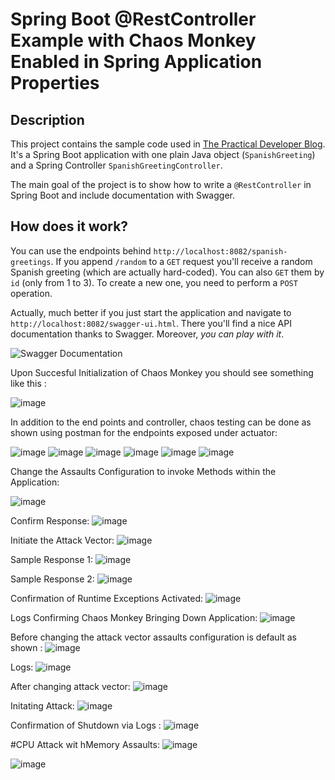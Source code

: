 # Spring Boot @RestController Example with Chaos Monkey Enabled in Spring Application Properties

## Description

This project contains the sample code used in [The Practical Developer Blog](https://thepracticaldeveloper.com/2017/03/04/restcontroller-spring-boot-example-with-springfox-swagger/). It's a Spring Boot application with one plain Java object (`SpanishGreeting`) and a Spring Controller `SpanishGreetingController`.

The main goal of the project is to show how to write a `@RestController` in Spring Boot and include documentation with Swagger.
 
## How does it work?

You can use the endpoints behind `http://localhost:8082/spanish-greetings`. If you append `/random` to a `GET` request you'll receive a random Spanish greeting (which are actually hard-coded). You can also `GET` them by `id` (only from 1 to 3). To create a new one, you need to perform a `POST` operation.

Actually, much better if you just start the application and navigate to `http://localhost:8082/swagger-ui.html`. There you'll find a nice API documentation thanks to Swagger. Moreover, *you can play with it*.

![Swagger Documentation](images/swagger.png)

Upon Succesful Initialization of Chaos Monkey you should see something like this : 

![image](https://user-images.githubusercontent.com/50335583/135620733-ee4eb8bc-918d-461a-8cca-40f085976f90.png)


In addition to the end points and controller, chaos testing can be done as shown using postman for the endpoints exposed under actuator:

![image](https://user-images.githubusercontent.com/50335583/135618904-26996ad8-1824-4d03-a97c-4e878b8ef2a2.png)
![image](https://user-images.githubusercontent.com/50335583/135619103-a6322eba-2fb0-4df9-847c-68daf95f5a6b.png)
![image](https://user-images.githubusercontent.com/50335583/135619155-9b62c70a-b8fa-4028-b11a-d58f2ba09b75.png)
![image](https://user-images.githubusercontent.com/50335583/135619288-a3968210-c7aa-48d9-8105-36be2bbacc18.png)
![image](https://user-images.githubusercontent.com/50335583/135619450-1a7e2d03-0fa4-4c14-bcdb-7d95c6cbee98.png)
![image](https://user-images.githubusercontent.com/50335583/135620247-d62f0021-a1e1-4464-9e62-0d58e705d623.png)


Change the Assaults Configuration to invoke Methods within the Application: 

![image](https://user-images.githubusercontent.com/50335583/135629011-17cb2033-8cfc-4fc0-9b3a-7c020db5e0f4.png)

Confirm Response: 
![image](https://user-images.githubusercontent.com/50335583/135629142-e8ab20d0-9bef-472b-8034-e36b68fcd6c8.png)

Initiate the Attack Vector: 
![image](https://user-images.githubusercontent.com/50335583/135629375-f710d0e2-192b-4562-bf06-133f572acbf3.png)

Sample Response 1: 
![image](https://user-images.githubusercontent.com/50335583/135629683-95a6be11-994e-4809-88f7-42c9108161b7.png)

Sample Response 2:
![image](https://user-images.githubusercontent.com/50335583/135629736-c947f4bc-02d9-473f-8b50-ffaddced8478.png)

Confirmation of Runtime Exceptions Activated:
![image](https://user-images.githubusercontent.com/50335583/135630545-92508669-6215-4988-9fe6-be14ff9f32ed.png)


Logs Confirming Chaos Monkey Bringing Down Application:
![image](https://user-images.githubusercontent.com/50335583/135631448-3ccbe198-b7d4-4ffb-83ec-e0aefd33f4da.png)

Before changing the attack vector assaults configuration is default as shown :
![image](https://user-images.githubusercontent.com/50335583/135633450-fa485cce-586e-4a80-9554-c76bc9897583.png)

Logs:
![image](https://user-images.githubusercontent.com/50335583/135633540-5ea3b75e-acef-4b51-849a-6b56f30ee7df.png)

After changing attack vector:
![image](https://user-images.githubusercontent.com/50335583/135633736-4cc03e52-1032-4044-8882-e37bb0b3d44e.png)

Initating Attack:
![image](https://user-images.githubusercontent.com/50335583/135633837-b22252fb-1b2a-4658-8746-ac54c08d9dfa.png)

Confirmation of Shutdown via Logs :
![image](https://user-images.githubusercontent.com/50335583/135633977-b5e56f46-672c-4f59-8a53-0ac0c1f1d07e.png)

#CPU Attack wit hMemory Assaults:
![image](https://user-images.githubusercontent.com/50335583/137796659-7b05d17c-4bf6-48c6-a8e9-5021a4e81a7b.png)

![image](https://user-images.githubusercontent.com/50335583/137796607-ed60ca8b-c759-48cc-9476-2cc811b34c4e.png)










